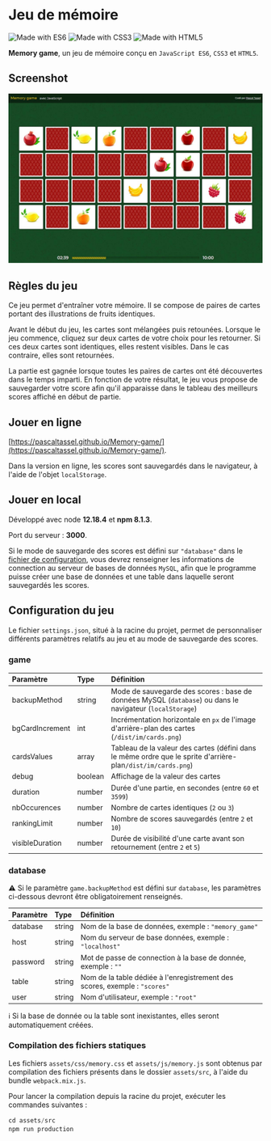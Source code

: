 # Jeu de mémoire

 ![Made with ES6](https://img.shields.io/badge/Made%20with-ES6-yellow) ![Made with CSS3](https://img.shields.io/badge/Made%20with-CSS3-blue) ![Made with HTML5](https://img.shields.io/badge/Made%20with-HTML5-orange)

**Memory game**, un jeu de mémoire conçu en `JavaScript ES6`, `CSS3` et `HTML5`.

## Screenshot

![Screenshot](/screenshot.jpg)

## Règles du jeu

Ce jeu permet d'entraîner votre mémoire. Il se compose de paires de cartes portant des illustrations de fruits identiques.

Avant le début du jeu, les cartes sont mélangées puis retounées. Lorsque le jeu commence, cliquez sur deux cartes de votre choix pour les retourner. Si ces deux cartes sont identiques, elles restent visibles. Dans le cas contraire, elles sont retournées.

La partie est gagnée lorsque toutes les paires de cartes ont été découvertes dans le temps imparti. En fonction de votre résultat, le jeu vous propose de sauvegarder votre score afin qu'il apparaisse dans le tableau des meilleurs scores affiché en début de partie.

## Jouer en ligne

[https://pascaltassel.github.io/Memory-game/](https://pascaltassel.github.io/Memory-game/).

Dans la version en ligne, les scores sont sauvegardés dans le navigateur, à l'aide de l'objet `localStorage`.

## Jouer en local

Développé avec node **12.18.4** et **npm 8.1.3**.

Port du serveur : **3000**.

Si le mode de sauvegarde des scores est défini sur `"database"` dans le [fichier de configuration](#Configuration-du-jeu), vous devrez renseigner les informations de connection au serveur de bases de données `MySQL`, afin que le programme puisse créer une base de données et une table dans laquelle seront sauvegardés les scores.

## Configuration du jeu

Le fichier `settings.json`, situé à la racine du projet, permet de personnaliser différents paramètres relatifs au jeu et au mode de sauvegarde des scores.

### game

| Paramètre       | Type     | Définition                                                                                                   |
| :-------------- | :------- | :----------------------------------------------------------------------------------------------------------- |
| backupMethod    | string   | Mode de sauvegarde des scores : base de données MySQL (`database`) ou dans le navigateur (`localStorage`)              |
| bgCardIncrement | int      | Incrémentation horizontale en `px` de l'image d'arrière-plan des cartes (`/dist/im/cards.png`)               |
| cardsValues     | array    | Tableau de la valeur des cartes (défini dans le même ordre que le sprite d'arrière-plan`/dist/im/cards.png`) |
| debug           | boolean  | Affichage de la valeur des cartes                                                                            |
| duration        | number   | Durée d'une partie, en secondes (entre `60` et `3599`)                                                       |
| nbOccurences    | number   | Nombre de cartes identiques (`2` ou `3`)                                                                     |
| rankingLimit    | number   | Nombre de scores sauvegardés (entre `2` et `10`)                                                             |
| visibleDuration | number   | Durée de visibilité d'une carte avant son retournement (entre `2` et `5`)                                    |

### database

:warning: Si le paramètre `game.backupMethod` est défini sur `database`, les paramètres ci-dessous devront être obligatoirement renseignés.

| Paramètre | Type   | Définition                                                                                                   |
| :-------- | :----- | :----------------------------------------------------------------------------------------------------------- |
| database    | string | Nom de la base de données, exemple : `"memory_game"`                                                         |
| host      | string | Nom du serveur de base données, exemple : `"localhost"`                                                      |
| password  | string | Mot de passe de connection à la base de donnée, exemple : `""`                                               |
| table | string | Nom de la table dédiée à l'enregistrement des scores, exemple : `"scores"`                                   |
| user  | string | Nom d'utilisateur, exemple : `"root"`                                                                        |


:information_source: Si la base de donnée ou la table sont inexistantes, elles seront automatiquement créées.

### Compilation des fichiers statiques

Les fichiers `assets/css/memory.css` et `assets/js/memory.js` sont obtenus par compilation des fichiers présents dans le dossier `assets/src`, à l'aide du bundle `webpack.mix.js`.

Pour lancer la compilation depuis la racine du projet, exécuter les commandes suivantes :

```javascript
cd assets/src
npm run production
```
